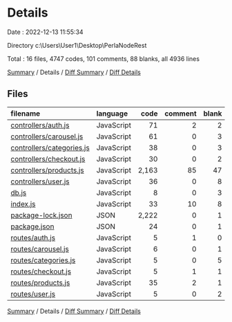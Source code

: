 # Details

Date : 2022-12-13 11:55:34

Directory c:\\Users\\User1\\Desktop\\PerlaNodeRest

Total : 16 files,  4747 codes, 101 comments, 88 blanks, all 4936 lines

[Summary](results.md) / Details / [Diff Summary](diff.md) / [Diff Details](diff-details.md)

## Files
| filename | language | code | comment | blank | total |
| :--- | :--- | ---: | ---: | ---: | ---: |
| [controllers/auth.js](/controllers/auth.js) | JavaScript | 71 | 2 | 2 | 75 |
| [controllers/carousel.js](/controllers/carousel.js) | JavaScript | 61 | 0 | 3 | 64 |
| [controllers/categories.js](/controllers/categories.js) | JavaScript | 38 | 0 | 3 | 41 |
| [controllers/checkout.js](/controllers/checkout.js) | JavaScript | 30 | 0 | 2 | 32 |
| [controllers/products.js](/controllers/products.js) | JavaScript | 2,163 | 85 | 47 | 2,295 |
| [controllers/user.js](/controllers/user.js) | JavaScript | 36 | 0 | 8 | 44 |
| [db.js](/db.js) | JavaScript | 8 | 0 | 3 | 11 |
| [index.js](/index.js) | JavaScript | 33 | 10 | 8 | 51 |
| [package-lock.json](/package-lock.json) | JSON | 2,222 | 0 | 1 | 2,223 |
| [package.json](/package.json) | JSON | 24 | 0 | 1 | 25 |
| [routes/auth.js](/routes/auth.js) | JavaScript | 5 | 1 | 0 | 6 |
| [routes/carousel.js](/routes/carousel.js) | JavaScript | 6 | 0 | 1 | 7 |
| [routes/categories.js](/routes/categories.js) | JavaScript | 5 | 0 | 5 | 10 |
| [routes/checkout.js](/routes/checkout.js) | JavaScript | 5 | 1 | 1 | 7 |
| [routes/products.js](/routes/products.js) | JavaScript | 35 | 2 | 1 | 38 |
| [routes/user.js](/routes/user.js) | JavaScript | 5 | 0 | 2 | 7 |

[Summary](results.md) / Details / [Diff Summary](diff.md) / [Diff Details](diff-details.md)